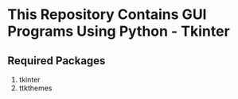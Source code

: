 # This Repository Contains GUI Programs Using Python - Tkinter 
## Required Packages
1) tkinter
2) ttkthemes
